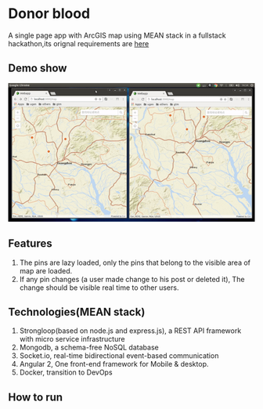 # Donor blood
A single page app with ArcGIS map using MEAN stack in a fullstack hackathon,its orignal requirements are [here](Assignment.md)

## Demo show
![Demo show](demo.gif)

## Features
1. The pins are lazy loaded, only the pins that belong to the visible area of map are loaded.
2. If any pin changes (a user made change to his post or deleted it), The change should be visible real time to other users.

## Technologies(MEAN stack)
1. Strongloop(based on node.js and express.js), a REST API framework with micro service infrastructure
2. Mongodb, a schema-free NoSQL database
3. Socket.io, real-time bidirectional event-based communication
4. Angular 2, One front-end framework for Mobile & desktop.
5. Docker, transition to DevOps

## How to run
